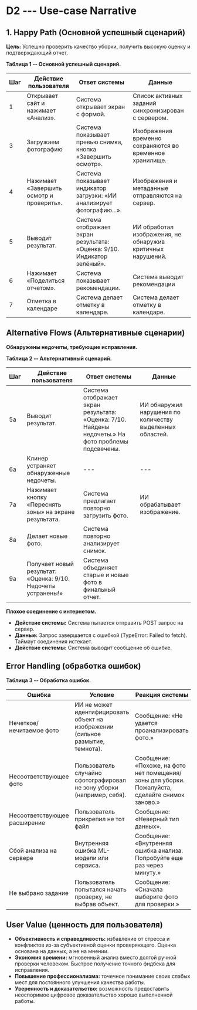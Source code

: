 # D2 --- Use-case Narrative

## 1. Happy Path (Основной успешный сценарий)

**Цель:** Успешно проверить качество уборки, получить высокую оценку и подтверждающий отчет.

**Таблица 1 -- Основной успешный сценарий.**

| Шаг | Действие пользователя          | Ответ системы                          | Данные                                  |
|-----|--------------------------------|----------------------------------------|-----------------------------------------|
| 1   | Открывает сайт и нажимает «Анализ». | Система открывает экран с формой.      | Список активных заданий синхронизирован с сервером. |
| 3   | Загружаем фотографию           | Система показывает превью снимка, кнопка «Завершить осмотр». | Изображения временно сохраняются во временное хранилище. |
| 4   | Нажимает «Завершить осмотр и проверить». | Система показывает индикатор загрузки: «ИИ анализирует фотографию...». | Изображения и метаданные отправляются на сервер. |
| 5   | Выводит результат.             | Система отображает экран результата: «Оценка: 9/10. Индикатор зелёный». | ИИ обработал изображения, не обнаружив критичных нарушений. |
| 6   | Нажимает «Поделиться отчетом». | Система показывает рекомендации.       | Система выводит рекомендации            |
| 7   | Отметка в календаре            | Система делает отметку в календаре.    | Система делает отметку в календаре.     |

## Alternative Flows (Альтернативные сценарии)

**Обнаружены недочеты, требующие исправления.**

**Таблица 2 -- Альтернативный сценарий.**

| Шаг | Действие пользователя          | Ответ системы                          | Данные                                  |
|-----|--------------------------------|----------------------------------------|-----------------------------------------|
| 5a  | Выводит результат.             | Система отображает экран результата: «Оценка: 7/10. Найдены недочеты.» На фото проблемы подсвечены. | ИИ обнаружил нарушения по количеству выделенных областей. |
| 6a  | Клинер устраняет обнаруженные недочеты. | ---                                    | ---                                     |
| 7a  | Нажимает кнопку «Переснять зоны» на экране результата. | Система предлагает повторно загрузить фото. | ИИ обрабатывает изображение.            |
| 8a  | Делает новые фото.             | Система повторно анализирует снимок.   |                                         |
| 9a  | Получает новый результат: «Оценка: 9/10. Недочеты устранены!» | Система объединяет старые и новые фото в финальный отчет. |                                         |

**Плохое соединение с интернетом.**

- **Действие системы:** Система пытается отправить POST запрос на сервер.
- **Данные:** Запрос завершается с ошибкой (TypeError: Failed to fetch). Таймаут соединения истекает.
- **Действие системы:** Система выводит сообщение об ошибке.

## Error Handling (обработка ошибок)

**Таблица 3 -- Обработка ошибок.**

| Ошибка                  | Условие                                   | Реакция системы                          |
|-------------------------|-------------------------------------------|------------------------------------------|
| Нечеткое/нечитаемое фото | ИИ не может идентифицировать объект на изображении (сильное размытие, темнота). | Сообщение: «Не удается проанализировать фото.» |
| Несоответствующее фото | Пользователь случайно сфотографировал не зону уборки (например, себя). | Сообщение: «Похоже, на фото нет помещения/зоны для уборки. Пожалуйста, сделайте снимок заново.» |
| Несоответствующее расширение | Пользователь прикрепил не тот файл       | Сообщение: «Неверный тип данных».        |
| Сбой анализа на сервере | Внутренняя ошибка ML-модели или сервиса. | Сообщение: «Внутренняя ошибка анализа. Попробуйте еще раз через минуту.» |
| Не выбрано задание      | Пользователь попытался начать проверку, не выбрав объект. | Сообщение: «Сначала выберите фото для проверки.» |

## User Value (ценность для пользователя)

- **Объективность и справедливость:** избавление от стресса и конфликтов из-за субъективной оценки проверяющего. Оценка основана на данных, а не на мнении.
- **Экономия времени:** мгновенный анализ вместо долгой ручной проверки человеком. Быстрое получение точного фидбека для исправления.
- **Повышение профессионализма:** точечное понимание своих слабых мест для постоянного улучшения качества работы.
- **Уверенность и доказательство:** возможность предоставить неоспоримое цифровое доказательство хорошо выполненной работы.


